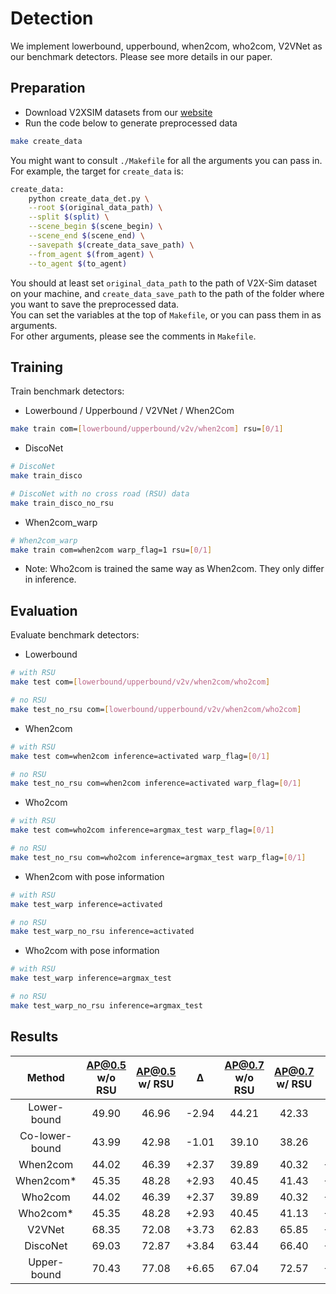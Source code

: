 # Detection

We implement lowerbound, upperbound, when2com, who2com, V2VNet as our benchmark detectors. Please see more details in our paper.

## Preparation

- Download V2XSIM datasets from our [website](https://ai4ce.github.io/V2X-Sim/index.html)
- Run the code below to generate preprocessed data
```bash
make create_data
```
You might want to consult `./Makefile` for all the arguments you can pass in.  
For example, the target for `create_data` is:
```bash
create_data:
	python create_data_det.py \
	--root $(original_data_path) \
	--split $(split) \
	--scene_begin $(scene_begin) \
	--scene_end $(scene_end) \
	--savepath $(create_data_save_path) \
	--from_agent $(from_agent) \
	--to_agent $(to_agent)
```
You should at least set `original_data_path` to the path of V2X-Sim dataset on your machine, and `create_data_save_path` to the path of the folder where you want to save the preprocessed data.  
You can set the variables at the top of `Makefile`, or you can pass them in as arguments.  
For other arguments, please see the comments in `Makefile`.


## Training

Train benchmark detectors:
- Lowerbound / Upperbound / V2VNet / When2Com
```bash
make train com=[lowerbound/upperbound/v2v/when2com] rsu=[0/1]
```

- DiscoNet
```bash
# DiscoNet
make train_disco

# DiscoNet with no cross road (RSU) data
make train_disco_no_rsu
```

- When2com_warp
```bash
# When2com_warp
make train com=when2com warp_flag=1 rsu=[0/1]
```

- Note: Who2com is trained the same way as When2com. They only differ in inference.

## Evaluation

Evaluate benchmark detectors:

- Lowerbound
```bash
# with RSU
make test com=[lowerbound/upperbound/v2v/when2com/who2com]

# no RSU
make test_no_rsu com=[lowerbound/upperbound/v2v/when2com/who2com]
```

- When2com
```bash
# with RSU
make test com=when2com inference=activated warp_flag=[0/1]

# no RSU
make test_no_rsu com=when2com inference=activated warp_flag=[0/1]
```

- Who2com
```bash
# with RSU
make test com=who2com inference=argmax_test warp_flag=[0/1]

# no RSU
make test_no_rsu com=who2com inference=argmax_test warp_flag=[0/1]
```

- When2com with pose information
```bash
# with RSU
make test_warp inference=activated

# no RSU
make test_warp_no_rsu inference=activated
```

- Who2com with pose information
```bash
# with RSU
make test_warp inference=argmax_test

# no RSU
make test_warp_no_rsu inference=argmax_test
```


## Results
|  **Method**   | **AP@0.5 w/o RSU** | AP@0.5 w/ RSU | **Δ** | AP@0.7 w/o RSU | **AP@0.7 w/ RSU** |   Δ   |
| :-----------: | :----------------: | :-----------: | :---: | :------------: | :---------------: | :---: |
|  Lower-bound  | 49.90              | 46.96         | -2.94  | 44.21          | 42.33             | -1.88 |
|  Co-lower-bound  | 43.99              | 42.98         | -1.01  | 39.10          | 38.26             | -0.84 |
|   When2com    | 44.02              | 46.39         | +2.37 | 39.89          | 40.32             | +0.43 |
| When2com* | 45.35              | 48.28         | +2.93 | 40.45          | 41.43             | +0.68 |
|    Who2com    | 44.02              | 46.39         | +2.37 | 39.89          | 40.32             | +0.43 |
| Who2com*  | 45.35              | 48.28         | +2.93 | 40.45          | 41.13             | +0.68 |
|    V2VNet     | 68.35              | 72.08         | +3.73 | 62.83          | 65.85             | +3.02 |
|   DiscoNet    | 69.03              | 72.87         | +3.84 | 63.44          | 66.40             | +2.96 |
|  Upper-bound  | 70.43              | 77.08         | +6.65 | 67.04          | 72.57             | +5.53 |

